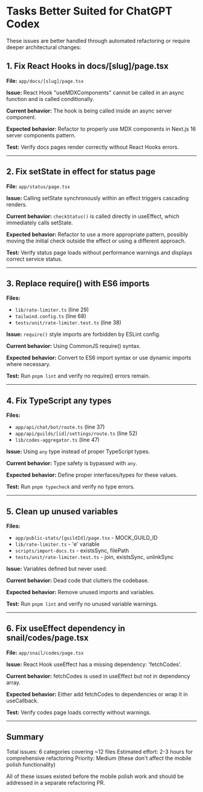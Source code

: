 # Tasks Better Suited for ChatGPT Codex

These issues are better handled through automated refactoring or require deeper architectural changes:

## 1. Fix React Hooks in docs/[slug]/page.tsx

**File:** `app/docs/[slug]/page.tsx`

**Issue:** React Hook "useMDXComponents" cannot be called in an async function and is called conditionally.

**Current behavior:** The hook is being called inside an async server component.

**Expected behavior:** Refactor to properly use MDX components in Next.js 16 server components pattern.

**Test:** Verify docs pages render correctly without React Hooks errors.

---

## 2. Fix setState in effect for status page

**File:** `app/status/page.tsx`

**Issue:** Calling setState synchronously within an effect triggers cascading renders.

**Current behavior:** `checkStatus()` is called directly in useEffect, which immediately calls setState.

**Expected behavior:** Refactor to use a more appropriate pattern, possibly moving the initial check outside the effect or using a different approach.

**Test:** Verify status page loads without performance warnings and displays correct service status.

---

## 3. Replace require() with ES6 imports

**Files:**
- `lib/rate-limiter.ts` (line 29)
- `tailwind.config.ts` (line 68)
- `tests/unit/rate-limiter.test.ts` (line 38)

**Issue:** `require()` style imports are forbidden by ESLint config.

**Current behavior:** Using CommonJS require() syntax.

**Expected behavior:** Convert to ES6 import syntax or use dynamic imports where necessary.

**Test:** Run `pnpm lint` and verify no require() errors remain.

---

## 4. Fix TypeScript any types

**Files:**
- `app/api/chat/bot/route.ts` (line 37)
- `app/api/guilds/[id]/settings/route.ts` (line 52)
- `lib/codes-aggregator.ts` (line 47)

**Issue:** Using `any` type instead of proper TypeScript types.

**Current behavior:** Type safety is bypassed with `any`.

**Expected behavior:** Define proper interfaces/types for these values.

**Test:** Run `pnpm typecheck` and verify no type errors.

---

## 5. Clean up unused variables

**Files:**
- `app/public-stats/[guildId]/page.tsx` - MOCK_GUILD_ID
- `lib/rate-limiter.ts` - 'e' variable
- `scripts/import-docs.ts` - existsSync, filePath
- `tests/unit/rate-limiter.test.ts` - join, existsSync, unlinkSync

**Issue:** Variables defined but never used.

**Current behavior:** Dead code that clutters the codebase.

**Expected behavior:** Remove unused imports and variables.

**Test:** Run `pnpm lint` and verify no unused variable warnings.

---

## 6. Fix useEffect dependency in snail/codes/page.tsx

**File:** `app/snail/codes/page.tsx`

**Issue:** React Hook useEffect has a missing dependency: 'fetchCodes'.

**Current behavior:** fetchCodes is used in useEffect but not in dependency array.

**Expected behavior:** Either add fetchCodes to dependencies or wrap it in useCallback.

**Test:** Verify codes page loads correctly without warnings.

---

## Summary

Total issues: 6 categories covering ~12 files
Estimated effort: 2-3 hours for comprehensive refactoring
Priority: Medium (these don't affect the mobile polish functionality)

All of these issues existed before the mobile polish work and should be addressed in a separate refactoring PR.
